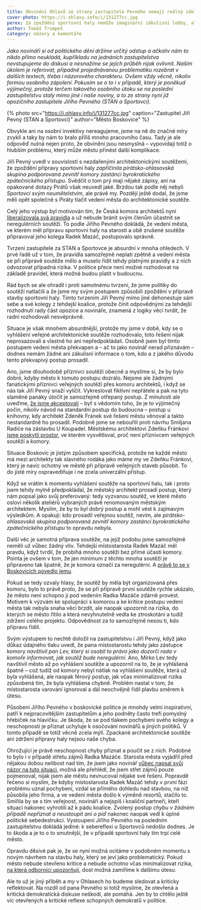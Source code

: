 ```yaml
---
title: Obvinění Ohlasů ze strany zastupitele Pevného nemají reálný základ
cover-photo: https://i.ohlasy.info/i/131277cc.jpg
perex: Za zpoždění sportovní haly nemůže imaginární zákulisní lobby, ale chyby skutečných politiků. Dlouhodobá neschopnost si je přiznat může městu přinést další komplikace.
author: Tomáš Trumpeš
category: názory a komentáře
---
```


*Jako novináři si od politického dění držíme určitý odstup a ačkoliv nám to nikdo přímo neukládá, kupříkladu na jednáních zastupitelstva nevstupujeme do diskusí a nesnažíme se jejich průběh nijak ovlivnit. Naším úkolem je referovat, případně projednávanou problematiku rozebrat v dalších textech, třeba i názorového charakteru. Ovšem vždy věcně, nikoliv formou osobního zápolení. Pokusím se o to i v případě, který je poněkud výjimečný, protože terčem takového osobního útoku se na poslední zastupitelstvu staly mimo jiné i naše noviny, a to ze strany nyní již opozičního zastupitele Jiřího Pevného (STAN a Sportovci).*

{% photo src="https://i.ohlasy.info/i/131277cc.jpg" caption="Zastupitel Jiří Pevný (STAN a Sportovci)" author="Město Boskovice" %}

Obvykle ani na osobní invektivy nereagujeme, jsme na ně do značné míry zvyklí a taky by nám to bralo příliš mnoho pracovního času. Tady je ale odpověď nutná nejen proto, že obvinění jsou nesmyslná – vypovídají totiž o hlubším problému, který může městu přinést další komplikace.

Jiří Pevný uvedl v souvislosti s nezdařenými architektonickými soutěžemi, že zpoždění přípravy sportovní haly *zapříčinila pirátsko-ohlasovská skupina podporovaná zevnitř komory zastánci byrokratického zpátečnického přístupu*. Svědčit o tom prý mají nějaké zápisy, ani na opakované dotazy Pirátů však neuvedl jaké. Brzdou tak podle něj nebyli *Sportovci svým neumětelstvím*, ale právě my. Později ještě dodal, že jsme měli opět společně s Piráty tlačit vedení města do architektonické soutěže.

Celý jeho výstup byl motivován tím, že Česká komora architektů nyní [liberalizovala svá pravidla](https://www.cka.cz/cs/pro-architekty/legislativa/pravni-predpisy/liberalizace-v-pristupu-k-architektonickym-soutezim) a už nebude bránit svým členům účastnit se neregulérních soutěží. To podle Jiřího Pevného dokládá, že vedení města, ve kterém měl přípravu sportovní haly na starosti a obě zrušené soutěže připravoval jeho kolega Radek Mazáč, postupovalo správně.

Tvrzení zastupitele za STAN a Sportovce je absurdní v mnoha ohledech. V prvé řadě už v tom, že pravidla samozřejmě neplatí zpětně a vedení města se při přípravě soutěže mělo a muselo řídit tehdy platnými pravidly a z nich odvozovat případná rizika. V politice přece není možné rozhodovat na základě pravidel, která možná budou platit v budoucnu.

Rád bych se ale ohradil i proti samotnému tvrzení, že jsme politiky do soutěží natlačili a že jsme my svým postupem způsobili zpoždění v přípravě stavby sportovní haly. Tímto tvrzením Jiří Pevný mimo jiné dehonestuje sám sebe a své kolegy z tehdejší koalice, protože činit odpovědnými za tehdejší rozhodnutí rady část opozice a novináře, znamená z logiky věci tvrdit, že radní rozhodovali nesvéprávně.

Situace je však mnohem absurdnější, protože my jsme v době, kdy se o vyhlášení veřejné architektonické soutěže rozhodovalo, toto řešení nijak neprosazovali a vlastně ho ani nepředpokládali. Osobně jsem byl tímto postupem vedení města překvapen a – ač to jako novinář nerad přiznávám – dodnes nemám žádné ani zákulisní informace o tom, kdo a z jakého důvodu tento překvapivý postup prosadil.

Ano, jsme dlouhodobě příznivci soutěží obecně a myslíme si, že by bylo dobré, kdyby město k tomuto postupu dozrálo. Nejsme ale žádnými fanatickými příznivci veřejných soutěží přes komoru architektů, i když se nás tak Jiří Pevný snaží vylíčit. Vykreslovat fiktivní nepřátele a pak na tyto slaměné panáky útočit je samozřejmě otřepaný postup. Z minulosti ale uveďme, [že jsme akceptovali](https://ohlasy.info/clanky/2018/05/knihovna.html) – byť s vědomím toho, že je to výjimečný počin, nikoliv návod na standardní postup do budoucna – postup u knihovny, kdy architekt Zdeněk Fránek své řešení městu věnoval a takto nestandardně ho prosadil. Podobně jsme se nebouřili proti návrhu Smiljana Radiće na zástavbu U Koupadel. Městskému architektovi Zdeňku Fránkovi [jsme poskytli prostor](https://ohlasy.info/clanky/2017/10/rozhovor-franek.html), ve kterém vysvětloval, proč není příznivcem veřejných soutěží a komory. 

Situace Boskovic je jistým způsobem specifická, protože ne každé město má mezi architekty tak slavného rodáka jako máme my ve Zdeňku Fránkovi, který je navíc ochotný ve městě při přípravě veřejných staveb působit. To do jisté míry ospravedlňuje i ne zcela univerzální přístup.

Když se vrátím k momentu vyhlášení soutěže na sportovní halu, tak i proto jsem tehdy mylně předpokládal, že městský architekt prosadí postup, který nám popsal jako svůj preferovaný: tedy vyzvanou soutěž, ve které město osloví několik ateliérů vybraných právě renomovaným městským architektem. Myslím, že by to byl dobrý postup a mohl vést k zajímavým výsledkům. A opakuji: kdo prosadil veřejnou soutěž, nevím, ale *pirátsko-ohlasovská skupina podporovaná zevnitř komory zastánci byrokratického zpátečnického přístupu* to opravdu nebyla.

Další věc je samotná příprava soutěže, na jejíž podobu jsme samozřejmě neměli už vůbec žádný vliv. Tehdejší místostarosta Radek Mazáč měl pravdu, když tvrdil, že probíhá mnoho soutěží bez přímé účasti komory. Pointa je ovšem v tom, že jen minimum z těchto mnoha soutěží je připraveno tak špatně, že je komora označí za neregulérní. A [právě to se v Boskovicích povedlo jemu](https://ohlasy.info/clanky/2020/07/nezakonna-soutez.html). 

Pokud se tedy ozvaly hlasy, že soutěž by měla být organizovaná přes komoru, bylo to právě proto, že se při přípravě první soutěže rychle ukázalo, že město není schopno ji pod vedením Radka Mazáče zdárně provést. Motivem k výzvám ke spolupráci s komorou a ke kritice postupu vedení města tak nebyla snaha věci brzdit, ale naopak upozornit na rizika, do kterých se město řítilo a která nevyhnutelně vedla ke ztroskotání a tudíž zdržení celého projektu. Odpovědnost za to samozřejmě nesou ti, kdo přípravu řídili.

Svým výstupem to nechtě doložil na zastupitelstvu i Jiří Pevný, když jako důkaz údajného tlaku uvedl, že pana místostarostu tehdy jako zástupce komory *navštívil pan Lev, který si osobil to právo jako dozorčí rada v komoře informovat, jak soutěž bude neregulérní*. Ano, Mirko Lev tedy navštívil město až po vyhlášení soutěže a upozornil na to, že je vyhlášená špatně – což tudíž od komory nebyl nátlak na vyhlášení soutěže, která už byla vyhlášená, ale naopak férový postup, jak včas minimalizovat rizika způsobená tím, že byla vyhlášena chybně. Problém nastal v tom, že místostarosta varování ignoroval a dál neochvějně řídil plavbu směrem k útesu.

Působení Jiřího Pevného v boskovické politice je mnohdy velmi inspirativní, patří k nejpracovitějším zastupitelům a jeho podněty často trefí pomyslný hřebíček na hlavičku. Je škoda, že se pod tlakem pochybení svého kolegy a neschopnosti je přiznat uchyluje k osočování novinářů a jiných politiků. V tomto případě se totiž věcně zcela mýlí. Zpackané architektonické soutěže ani zdržení přípravy haly nejsou naše chyba.

Ohrožující je právě neschopnost chyby přiznat a poučit se z nich. Podobné to bylo i v případě střetu zájmů Radka Mazáče. Starosta města vyjádřil před nějakou dobou nelibost nad tím, že jsem jako novinář [vůbec napsal svůj názor na tuto situaci](https://ohlasy.info/clanky/2021/02/mazac-komentar.html), možná ale přehlédl, že jsem střet zájmů pouze pojmenoval, nijak jsem ale městu nevnucoval nějaké své řešení. Popravdě řečeno si myslím, že kdyby místostarosta Radek Mazáč tehdy v první fázi problému uznal pochybení, vzdal se přímého dohledu nad stavbou, na níž působila jeho firma, a ve vedení města došlo k výměně resortů, stačilo to. Smířila by se s tím veřejnost, novináři a nejspíš i koaliční partneři, kteří situaci nakonec vyhrotili až k pádu koalice. Zvolený postup *chybu v žádném případě nepřiznat a neustoupit ani o píď* nakonec naopak vedl k úplné politické sebedestrukci. Vystoupení Jiřího Pevného na posledním zastupitelstvu dokládá jediné: k sebereflexi u Sportovců nedošlo dodnes. Je to škoda a je to o to smutnější, že v případě sportovní haly tím trpí celé město. 

Opravdu děsivé pak je, že se nyní možná ocitáme v podobném momentu s novým návrhem na stavbu haly, který se jeví jako problematický. Pokud město nebude otevřeno kritice a nebude ochotno včas minimalizovat rizika, [na která odborníci upozorňují](https://ohlasy.info/clanky/2021/06/studie-hala.html), dost možná zamíříme k dalšímu útesu.

Ale to už je jiný příběh a my v Ohlasech ho budeme sledovat a kriticky reflektovat. Na rozdíl od pana Pevného si totiž myslíme, že otevřená a kritická demokratická diskuse neškodí, ale pomáhá. Jen by to chtělo ještě víc otevřených a kritické reflexe schopných demokratů v politice.
